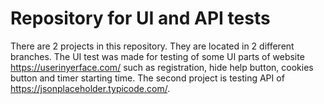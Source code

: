 # Repository for UI and API tests

There are 2 projects in this repository. They are located in 2 different branches.
The UI test was made for testing of some UI parts of website https://userinyerface.com/ such as registration, hide help
button, cookies button and timer starting time.
The second project is testing API of https://jsonplaceholder.typicode.com/.  